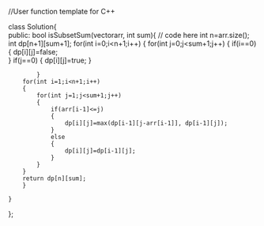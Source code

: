 //User function template for C++

class Solution{   
public:
    bool isSubsetSum(vector<int>arr, int sum){
        // code here 
        int n=arr.size();
        int dp[n+1][sum+1];
        for(int  i=0;i<n+1;i++)
        {
            for(int j=0;j<sum+1;j++)
            {
                if(i==0)
                {
                 dp[i][j]=false;   
                }
                if(j==0)
                {
                    dp[i][j]=true;
                }
                
            }
        for(int i=1;i<n+1;i++)
        {
            for(int j=1;j<sum+1;j++)
            {
                if(arr[i-1]<=j)
                {
                    dp[i][j]=max(dp[i-1][j-arr[i-1]], dp[i-1][j]);
                }
                else
                {
                    dp[i][j]=dp[i-1][j];
                }
            }
        }
        return dp[n][sum];
        }
        
    }
};
